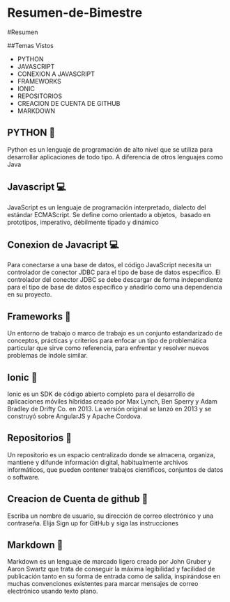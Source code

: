 # Resumen-de-Bimestre
#Resumen

##Temas Vistos
- PYTHON
- JAVASCRIPT
- CONEXION A JAVASCRIPT
- FRAMEWORKS
- IONIC
- REPOSITORIOS
- CREACION DE CUENTA DE GITHUB
- MARKDOWN

## PYTHON :snake:
Python es un lenguaje de programación de alto nivel que se utiliza para desarrollar aplicaciones de todo tipo. A diferencia de otros lenguajes como Java
## Javascript 	:computer:
JavaScript es un lenguaje de programación interpretado, dialecto del estándar ECMAScript. Se define como orientado a objetos, ​ basado en prototipos, imperativo, débilmente tipado y dinámico
## Conexion de Javacript 	:computer:
Para conectarse a una base de datos, el código JavaScript necesita un controlador de conector JDBC para el tipo de base de datos específico. El controlador del conector JDBC se debe descargar de forma independiente para el tipo de base de datos específico y añadirlo como una dependencia en su proyecto.
## Frameworks :floppy_disk:
Un entorno de trabajo​ o marco de trabajo​ es un conjunto estandarizado de conceptos, prácticas y criterios para enfocar un tipo de problemática particular que sirve como referencia, para enfrentar y resolver nuevos problemas de índole similar.
## Ionic :file_folder:
Ionic es un SDK de código abierto completo para el desarrollo de aplicaciones móviles híbridas creado por Max Lynch, Ben Sperry y Adam Bradley de Drifty Co. en 2013. La versión original se lanzó en 2013 y se construyó sobre AngularJS y Apache Cordova.
## Repositorios :file_folder:
Un repositorio es un espacio centralizado donde se almacena, organiza, mantiene y difunde información digital, habitualmente archivos informáticos, que pueden contener trabajos científicos, conjuntos de datos o software.
## Creacion de Cuenta de github :e-mail:
Escriba un nombre de usuario, su dirección de correo electrónico y una contraseña.
Elija Sign up for GitHub y siga las instrucciones
## Markdown :bookmark_tabs:
Markdown es un lenguaje de marcado ligero creado por John Gruber y Aaron Swartz que trata de conseguir la máxima legibilidad y facilidad de publicación tanto en su forma de entrada como de salida, inspirándose en muchas convenciones existentes para marcar mensajes de correo electrónico usando texto plano.
